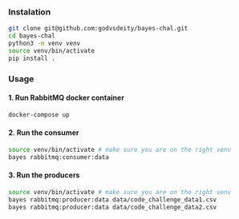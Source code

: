 ### Instalation

```bash
git clone git@github.com:godvsdeity/bayes-chal.git
cd bayes-chal
python3 -m venv venv
source venv/bin/activate
pip install .
```

### Usage

#### 1. Run RabbitMQ docker container

```bash
docker-compose up
```

#### 2. Run the consumer

```bash
source venv/bin/activate # make sure you are on the right venv
bayes rabbitmq:consumer:data
```

#### 3. Run the producers

```bash
source venv/bin/activate # make sure you are on the right venv
bayes rabbitmq:producer:data data/code_challenge_data1.csv
bayes rabbitmq:producer:data data/code_challenge_data2.csv
```
